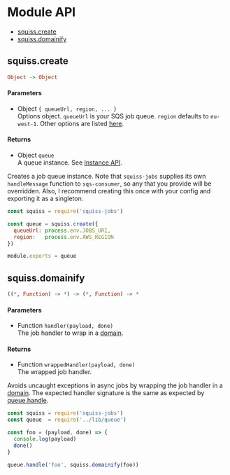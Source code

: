# Module API

- [squiss.create](#squisscreate)
- [squiss.domainify](#squissdomainify)

## squiss.create

```haskell
Object -> Object
```

#### Parameters

- Object `{ queueUrl, region, ... }` <br/>
  Options object.  `queueUrl` is your SQS job queue.  `region` defaults to `eu-west-1`.  Other options are listed [here](https://www.npmjs.com/package/sqs-consumer#options).

#### Returns

- Object `queue` <br/>
  A queue instance.  See [Instance API](#instance-api).

Creates a job queue instance.  Note that `squiss-jobs` supplies its own `handleMessage` function to `sqs-consumer`, so any that you provide will be overridden.  Also, I recommend creating this once with your config and exporting it as a singleton.

```js
const squiss = require('squiss-jobs')

const queue = squiss.create({
  queueUrl: process.env.JOBS_URI,
  region:   process.env.AWS_REGION
})

module.exports = queue
```

## squiss.domainify

```haskell
((*, Function) -> *) -> (*, Function) -> *
```

#### Parameters

- Function `handler(payload, done)` <br/>
  The job handler to wrap in a [domain](http://devdocs.io/node/domain#domain_class_domain).

#### Returns

- Function `wrappedHandler(payload, done)` <br/>
  The wrapped job handler.

Avoids uncaught exceptions in async jobs by wrapping the job handler in a [domain](http://devdocs.io/node/domain#domain_class_domain).  The expected handler signature is the same as expected by [queue.handle]().

```js
const squiss = require('squiss-jobs')
const queue  = require('../lib/queue')

const foo = (payload, done) => {
  console.log(payload)
  done()
}

queue.handle('foo', squiss.domainify(foo))
```
